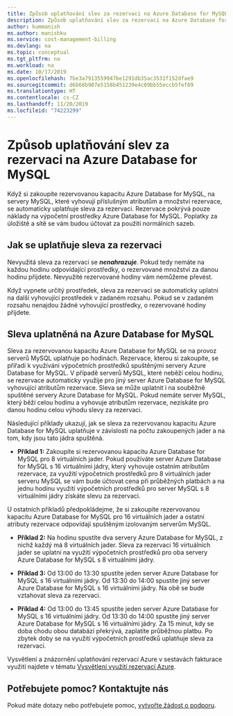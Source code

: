```yaml
---
title: Způsob uplatňování slev za rezervaci na Azure Database for MySQL
description: Způsob uplatňování slev za rezervaci na Azure Database for MySQL
author: kummanish
ms.author: manishku
ms.service: cost-management-billing
ms.devlang: na
ms.topic: conceptual
ms.tgt_pltfrm: na
ms.workload: na
ms.date: 10/17/2019
ms.openlocfilehash: 7be3a7913559947be1291db35ac3531f152dfae9
ms.sourcegitcommit: d6b68b907e5158b451239e4c09bb55eccb5fef89
ms.translationtype: HT
ms.contentlocale: cs-CZ
ms.lasthandoff: 11/20/2019
ms.locfileid: "74223299"
---
```

# <a name="how-a-reservation-discount-is-applied-to-azure-database-for-mysql"></a>Způsob uplatňování slev za rezervaci na Azure Database for MySQL

Když si zakoupíte rezervovanou kapacitu Azure Database for MySQL, na servery MySQL, které vyhovují příslušným atributům a množství rezervace, se automaticky uplatňuje sleva za rezervaci. Rezervace pokrývá pouze náklady na výpočetní prostředky Azure Database for MySQL. Poplatky za úložiště a sítě se vám budou účtovat za použití normálních sazeb. 

## <a name="how-reservation-discount-is-applied"></a>Jak se uplatňuje sleva za rezervaci

Nevyužitá sleva za rezervaci se ***nenahrazuje***. Pokud tedy nemáte na každou hodinu odpovídající prostředky, o rezervované množství za danou hodinu přijdete. Nevyužité rezervované hodiny vám nemůžeme převést.</br>

Když vypnete určitý prostředek, sleva za rezervaci se automaticky uplatní na další vyhovující prostředek v zadaném rozsahu. Pokud se v zadaném rozsahu nenajdou žádné vyhovující prostředky, o rezervované hodiny přijdete.

## <a name="discount-applied-to-azure-database-for-mysql"></a>Sleva uplatněná na Azure Database for MySQL

Sleva za rezervovanou kapacitu Azure Database for MySQL se na provoz serverů MySQL uplatňuje po hodinách. Rezervace, kterou si zakoupíte, se přiřadí k využívání výpočetních prostředků spuštěnými servery Azure Database for MySQL. V případě serverů MySQL, které neběží celou hodinu, se rezervace automaticky využije pro jiný server Azure Database for MySQL vyhovující atributům rezervace. Sleva se může uplatnit i na souběžně spuštěné servery Azure Database for MySQL. Pokud nemáte server MySQL, který běží celou hodinu a vyhovuje atributům rezervace, nezískáte pro danou hodinu celou výhodu slevy za rezervaci.

Následující příklady ukazují, jak se sleva za rezervovanou kapacitu Azure Database for MySQL uplatňuje v závislosti na počtu zakoupených jader a na tom, kdy jsou tato jádra spuštěná.

* **Příklad 1:** Zakoupíte si rezervovanou kapacitu Azure Database for MySQL pro 8 virtuálních jader. Pokud používáte server Azure Database for MySQL s 16 virtuálními jádry, který vyhovuje ostatním atributům rezervace, za využití výpočetních prostředků pro 8 virtuálních jader serveru MySQL se vám bude účtovat cena při průběžných platbách a na jednu hodinu využití výpočetních prostředků pro server MySQL s 8 virtuálními jádry získáte slevu za rezervaci.</br>

U ostatních příkladů předpokládejme, že si zakoupíte rezervovanou kapacitu Azure Database for MySQL pro 16 virtuálních jader a ostatní atributy rezervace odpovídají spuštěným izolovaným serverům MySQL.

* **Příklad 2:** Na hodinu spustíte dva servery Azure Database for MySQL, z nichž každý má 8 virtuálních jader. Sleva za rezervaci 16 virtuálních jader se uplatní na využití výpočetních prostředků pro oba servery Azure Database for MySQL s 8 virtuálními jádry.

* **Příklad 3:** Od 13:00 do 13:30 spustíte jeden server Azure Database for MySQL s 16 virtuálními jádry. Od 13:30 do 14:00 spustíte jiný server Azure Database for MySQL s 16 virtuálními jádry. Na obě se bude vztahovat sleva za rezervaci.

* **Příklad 4:** Od 13:00 do 13:45 spustíte jeden server Azure Database for MySQL s 16 virtuálními jádry. Od 13:30 do 14:00 spustíte jiný server Azure Database for MySQL s 16 virtuálními jádry. Za 15 minut, kdy se doba chodu obou databází překrývá, zaplatíte průběžnou platbu. Po zbytek doby se na využití výpočetních prostředků uplatňuje sleva za rezervaci.

Vysvětlení a znázornění uplatňování rezervací Azure v sestavách fakturace využití najdete v tématu [Vysvětlení využití rezervací Azure](https://docs.microsoft.com/azure/billing/billing-understand-reserved-instance-usage-ea).

## <a name="need-help-contact-us"></a>Potřebujete pomoc? Kontaktujte nás
Pokud máte dotazy nebo potřebujete pomoc, [vytvořte žádost o podporu](https://go.microsoft.com/fwlink/?linkid=2083458).
